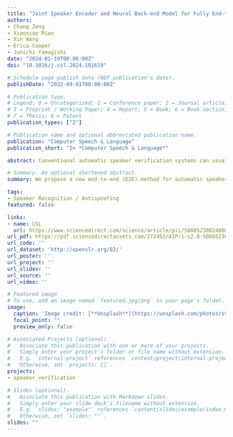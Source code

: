 ```yaml
---
title: "Joint Speaker Encoder and Neural Back-end Model for Fully End-to-End Automatic Speaker Verification with Multiple Enrollment Utterances"
authors:
- Chang Zeng
- Xiaoxiao Miao
- Xin Wang
- Erica Cooper
- Junichi Yamagishi
date: "2024-01-19T00:00:00Z"
doi: "10.1016/j.csl.2024.101619"

# Schedule page publish date (NOT publication's date).
publishDate: "2022-09-01T00:00:00Z"

# Publication type.
# Legend: 0 = Uncategorized; 1 = Conference paper; 2 = Journal article;
# 3 = Preprint / Working Paper; 4 = Report; 5 = Book; 6 = Book section;
# 7 = Thesis; 8 = Patent
publication_types: ["2"]

# Publication name and optional abbreviated publication name.
publication: "Computer Speech & Language"
publication_short: "In *Computer Speech & Language*"

abstract: Conventional automatic speaker verification systems can usually be decomposed into a front-end model such as time delay neural network (TDNN) for extracting speaker embeddings and a back-end model such as statistics-based probabilistic linear discriminant analysis (PLDA) or neural network-based neural PLDA (NPLDA) for similarity scoring. However, the sequential optimization of the front-end and back-end models may lead to a local minimum, which theoretically prevents the whole system from achieving the best optimization. Although some methods have been proposed for jointly optimizing the two models, such as the generalized end-to-end (GE2E) model and NPLDA E2E model, all of these methods are designed for use with a single enrollment utterance. In this paper, we propose a new E2E joint method for speaker verification especially designed for the practical case of multiple enrollment utterances. In order to leverage the intra-relationship among multiple enrollment utterances, our model comes equipped with frame-level and utterance-level attention mechanisms. We also utilize several data augmentation techniques, including conventional noise augmentation using MUSAN and RIRs datasets and a unique speaker embedding-level mixup strategy for better optimization.

# Summary. An optional shortened abstract.
summary: We propose a new end-to-end (E2E) method for automatic speaker verification, specifically tailored for scenarios with multiple enrollment utterances. Unlike conventional systems, which separately optimize front-end models like TDNN for speaker embeddings and back-end models like PLDA for scoring, our approach aims to overcome local optimization limits by jointly optimizing these components. Our model incorporates frame-level and utterance-level attention mechanisms to leverage the relationships among multiple utterances. Additionally, we enhance optimization through data augmentation techniques, including conventional noise augmentation with MUSAN and RIRs datasets, and a novel speaker embedding-level mixup strategy.

tags:
- Speaker Recognition / Antispoofing
featured: false

links:
- name: CSL
  url: https://www.sciencedirect.com/science/article/pii/S0885230824000020?via%3Dihub
url_pdf: https://pdf.sciencedirectassets.com/272453/AIP/1-s2.0-S0885230824000020/main.pdf?X-Amz-Security-Token=IQoJb3JpZ2luX2VjEDkaCXVzLWVhc3QtMSJGMEQCIAycW%2Fvu1jRmgpZzXMhX5XCpehuG2Qvbt1j0gqDxmPd8AiAvq3hMvZ4M%2Fkk8%2BZJ9RdwaO9jP5Hyl444ij0mWRqWEPCq8BQji%2F%2F%2F%2F%2F%2F%2F%2F%2F%2F8BEAUaDDA1OTAwMzU0Njg2NSIMhU%2BNUMezU9uoQf2LKpAFoaXsPwHe125vu7YhJFGkFFjSMz82cJFNgjx%2FAuMtnOF9lKRYnic4RT%2BJz5ZoEbLYesSzFDJMEPZAf9iHE7ByKjrte%2F%2BKho6sbrkF2lG8t5llINIRJd1Ms7uk92XQgQZsEUtMWrY6wgc66LnZuKRosduRg93%2FN49Q01eM59DK4dun8tBU7HNv9TR25xjO36072Lr%2BkqW%2BYqDC6cf%2BIejSsaTRPb%2BtDq9Yw%2F7FX%2FNQn4XCO9SfuoQMOR7%2BMDGu7qHsP4v6gkc6KhjLEgNumQ3r2%2FlfTVgpcBVo7YCUCLdPcbFfkYaOso34GFx150HmJ7y2yr1RgCOTq4LUN2h2aosUYkliFZJj4aOL9W6XL%2ByQ%2Fc3OYBIibA6rao0qA6%2FQhWNhyTQFOpXECX9BNi2pKoiKHmjQefvmMMDFMNixBgS7%2BZlDvPpgrjPQrElC%2FgHj4yNrFXqMOCAK%2B5btVNTHuM5XdgnILu%2BP23aFJDnwiMXlaG0yfTRtb96VnzPcxR%2FPFxb1wQX4bYVnEgoyrsV4KK0QxzD0fMTFuCBnJnONyC7w2PDQXJ%2FOlbU1wMXKiKdzMklWjPnEoHDJ%2FiA0kDf%2BMNBqGDIgs%2Fp8JqiiJ1FOuSmh105CSmjD%2B%2BUwKxNsH81mbAxGG2r0eSp6MNNfd5S6jErUKG361RwVWsoDicJacvDTFw0w0ikc%2BsIn5VroUv19v8uWWaGIPnr0B%2BdH2%2BhbVayxaznr3TnkcIWGA2%2B7oC7rkkw62uqlJcImnhFMjkgSz4XOrMEcRalXoRZMq2ZckwDF2UWqJZ96J4McdmbPE%2FxtD%2FUazTLOZSVtWBA0aWMylkmEol8ye%2BqxAvA7tAXH7QNsO1HHRGmFOGAG3gRQEo%2F1XDEw65GnrQY6sgHM5d0tvncJCg3uJPh63yE1GMpYZXSgseKDZikskNCXl25uOeS0kto%2BBYJNwg8A%2BiBYRquW%2Fx3%2Ba1SCnWhN1h%2FHvtAD72uNo6V0br6my2lXRJflraKfV70tSfEZBsVtsCer3uERQtMnYxg3vh4JFQ%2B5ugBmhsYf%2Bje04oLxJcxzcg8SkyjsJNY6T1yuD%2FNERhX%2BOflUkxkRXsXv5TNzD3dJh42fCtqH8w2N6QhGItPsVZFu&X-Amz-Algorithm=AWS4-HMAC-SHA256&X-Amz-Date=20240119T013635Z&X-Amz-SignedHeaders=host&X-Amz-Expires=300&X-Amz-Credential=ASIAQ3PHCVTYQVZ5KNAP%2F20240119%2Fus-east-1%2Fs3%2Faws4_request&X-Amz-Signature=4e9a1530cfac843890092007593421bec3414d0fa757743e7184f84012ed8324&hash=6edeb0c1fcf24a7fa54951a4346d6a17bbd63211dc52e9682df6638e32a75d1e&host=68042c943591013ac2b2430a89b270f6af2c76d8dfd086a07176afe7c76c2c61&pii=S0885230824000020&tid=spdf-9764f0ec-0b52-47b1-b710-369774c6fcaf&sid=11dfb75d3204814cce0816e1d326e8184a9bgxrqa&type=client&tsoh=d3d3LnNjaWVuY2VkaXJlY3QuY29t&ua=08135d555103535605&rr=847b58f9efaf80bf&cc=jp
url_code: ''
url_dataset: 'http://openslr.org/82/'
url_poster: ''
url_project: ''
url_slides: ''
url_source: ''
url_video: ''

# Featured image
# To use, add an image named `featured.jpg/png` to your page's folder. 
image:
  caption: 'Image credit: [**Unsplash**](https://unsplash.com/photos/s9CC2SKySJM)'
  focal_point: ""
  preview_only: false

# Associated Projects (optional).
#   Associate this publication with one or more of your projects.
#   Simply enter your project's folder or file name without extension.
#   E.g. `internal-project` references `content/project/internal-project/index.md`.
#   Otherwise, set `projects: []`.
projects:
- speaker_verification

# Slides (optional).
#   Associate this publication with Markdown slides.
#   Simply enter your slide deck's filename without extension.
#   E.g. `slides: "example"` references `content/slides/example/index.md`.
#   Otherwise, set `slides: ""`.
slides: ""
---
```


<!-- {{% callout note %}}
Click the _Cite_ button above to demo the feature to enable visitors to import publication metadata into their reference management software.
{{% /callout %}} -->

<!-- Supplementary notes can be added here, including [code, math, and images](https://wowchemy.com/docs/writing-markdown-latex/). -->
